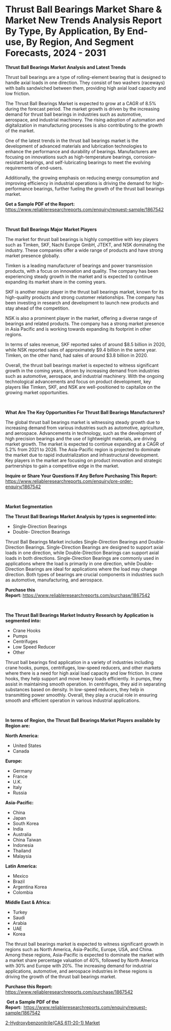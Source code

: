 <p><h1>Thrust Ball Bearings Market Share & Market New Trends Analysis Report By Type, By Application, By End-use, By Region, And Segment Forecasts, 2024 - 2031</h1></p><p><strong>Thrust Ball Bearings Market Analysis and Latest Trends</strong></p>
<p><p>Thrust ball bearings are a type of rolling-element bearing that is designed to handle axial loads in one direction. They consist of two washers (raceways) with balls sandwiched between them, providing high axial load capacity and low friction.</p><p>The Thrust Ball Bearings Market is expected to grow at a CAGR of 8.5% during the forecast period. The market growth is driven by the increasing demand for thrust ball bearings in industries such as automotive, aerospace, and industrial machinery. The rising adoption of automation and digitalization in manufacturing processes is also contributing to the growth of the market.</p><p>One of the latest trends in the thrust ball bearings market is the development of advanced materials and lubrication technologies to enhance the performance and durability of bearings. Manufacturers are focusing on innovations such as high-temperature bearings, corrosion-resistant bearings, and self-lubricating bearings to meet the evolving requirements of end-users.</p><p>Additionally, the growing emphasis on reducing energy consumption and improving efficiency in industrial operations is driving the demand for high-performance bearings, further fueling the growth of the thrust ball bearings market.</p></p>
<p><strong>Get a Sample PDF of the Report:&nbsp;</strong> <a href="https://www.reliableresearchreports.com/enquiry/request-sample/1867542">https://www.reliableresearchreports.com/enquiry/request-sample/1867542</a></p>
<p>&nbsp;</p>
<p><strong>Thrust Ball Bearings Major Market Players</strong></p>
<p><p>The market for thrust ball bearings is highly competitive with key players such as Timken, SKF, Nachi Europe GmbH, JTEKT, and NSK dominating the industry. These companies offer a wide range of products and have strong market presence globally. </p><p>Timken is a leading manufacturer of bearings and power transmission products, with a focus on innovation and quality. The company has been experiencing steady growth in the market and is expected to continue expanding its market share in the coming years. </p><p>SKF is another major player in the thrust ball bearings market, known for its high-quality products and strong customer relationships. The company has been investing in research and development to launch new products and stay ahead of the competition. </p><p>NSK is also a prominent player in the market, offering a diverse range of bearings and related products. The company has a strong market presence in Asia Pacific and is working towards expanding its footprint in other regions. </p><p>In terms of sales revenue, SKF reported sales of around $8.5 billion in 2020, while NSK reported sales of approximately $9.4 billion in the same year. Timken, on the other hand, had sales of around $3.8 billion in 2020. </p><p>Overall, the thrust ball bearings market is expected to witness significant growth in the coming years, driven by increasing demand from industries such as automotive, aerospace, and industrial machinery. With the ongoing technological advancements and focus on product development, key players like Timken, SKF, and NSK are well-positioned to capitalize on the growing market opportunities.</p></p>
<p>&nbsp;</p>
<p><strong>What Are The Key Opportunities For Thrust Ball Bearings Manufacturers?</strong></p>
<p><p>The global thrust ball bearings market is witnessing steady growth due to increasing demand from various industries such as automotive, agriculture, and aerospace. Advancements in technology, such as the development of high precision bearings and the use of lightweight materials, are driving market growth. The market is expected to continue expanding at a CAGR of 5.2% from 2021 to 2026. The Asia-Pacific region is projected to dominate the market due to rapid industrialization and infrastructural development. Key players in the market are focusing on product innovation and strategic partnerships to gain a competitive edge in the market.</p></p>
<p><strong>Inquire or Share Your Questions If Any Before Purchasing This Report:</strong> <a href="https://www.reliableresearchreports.com/enquiry/pre-order-enquiry/1867542">https://www.reliableresearchreports.com/enquiry/pre-order-enquiry/1867542</a></p>
<p>&nbsp;</p>
<p><strong>Market Segmentation</strong></p>
<p><strong>The Thrust Ball Bearings Market Analysis by types is segmented into:</strong></p>
<p><ul><li>Single-Direction Bearings</li><li>Double- Direction Bearings</li></ul></p>
<p><p>Thrust Ball Bearings Market includes Single-Direction Bearings and Double-Direction Bearings. Single-Direction Bearings are designed to support axial loads in one direction, while Double-Direction Bearings can support axial loads in both directions. Single-Direction Bearings are commonly used in applications where the load is primarily in one direction, while Double-Direction Bearings are ideal for applications where the load may change direction. Both types of bearings are crucial components in industries such as automotive, manufacturing, and aerospace.</p></p>
<p><strong>Purchase this Report:&nbsp;</strong><a href="https://www.reliableresearchreports.com/purchase/1867542">https://www.reliableresearchreports.com/purchase/1867542</a></p>
<p>&nbsp;</p>
<p><strong>The Thrust Ball Bearings Market Industry Research by Application is segmented into:</strong></p>
<p><ul><li>Crane Hooks</li><li>Pumps</li><li>Centrifuges</li><li>Low Speed Reducer</li><li>Other</li></ul></p>
<p><p>Thrust ball bearings find application in a variety of industries including crane hooks, pumps, centrifuges, low-speed reducers, and other markets where there is a need for high axial load capacity and low friction. In crane hooks, they help support and move heavy loads efficiently. In pumps, they assist in maintaining smooth operation. In centrifuges, they aid in separating substances based on density. In low-speed reducers, they help in transmitting power smoothly. Overall, they play a crucial role in ensuring smooth and efficient operation in various industrial applications.</p></p>
<p>&nbsp;</p>
<p><strong>In terms of Region, the Thrust Ball Bearings Market Players available by Region are:</strong></p>
<p>
    <p> <strong> North America: </strong>
        <ul>
            <li>United States</li>
            <li>Canada</li>
        </ul>
        </p> 
    <p> <strong> Europe: </strong>
        <ul>
            <li>Germany</li>
            <li>France</li>
            <li>U.K.</li>
            <li>Italy</li>
            <li>Russia</li>
        </ul>
        </p> 
    <p> <strong> Asia-Pacific: </strong>
        <ul>
            <li>China</li>
            <li>Japan</li>
            <li>South Korea</li>
            <li>India</li>
            <li>Australia</li>
            <li>China Taiwan</li>
            <li>Indonesia</li>
            <li>Thailand</li>
            <li>Malaysia</li>
        </ul>
        </p> 
    <p> <strong> Latin America: </strong>
        <ul>
            <li>Mexico</li>
            <li>Brazil</li>
            <li>Argentina Korea</li>
            <li>Colombia</li>
        </ul>
        </p> 
    <p> <strong> Middle East & Africa: </strong>
        <ul>
            <li>Turkey</li>
            <li>Saudi</li>
            <li>Arabia</li>
            <li>UAE</li>
            <li>Korea</li>
        </ul>
    </p>
    </p>
<p><p>The thrust ball bearings market is expected to witness significant growth in regions such as North America, Asia-Pacific, Europe, USA, and China. Among these regions, Asia-Pacific is expected to dominate the market with a market share percentage valuation of 40%, followed by North America with 30% and Europe with 20%. The increasing demand for industrial applications, automotive, and aerospace industries in these regions is driving the growth of the thrust ball bearings market.</p></p>
<p><strong>Purchase this Report: </strong><a href="https://www.reliableresearchreports.com/purchase/1867542">https://www.reliableresearchreports.com/purchase/1867542</a></p>
<p>&nbsp;<strong>Get a Sample PDF of the Report:&nbsp;&nbsp;</strong><a href="https://www.reliableresearchreports.com/enquiry/request-sample/1867542">https://www.reliableresearchreports.com/enquiry/request-sample/1867542</a></p>
<p><strong></strong></p>
<p><p><a href="https://artistic-helicopter-ca9.notion.site/2-Hydroxybenzonitrile-CAS-611-20-1-Market-Challenges-Opportunities-and-Growth-Drivers-and-Major--5a3681315146423986cadb8ef969d717">2-Hydroxybenzonitrile(CAS 611-20-1) Market</a></p></p>